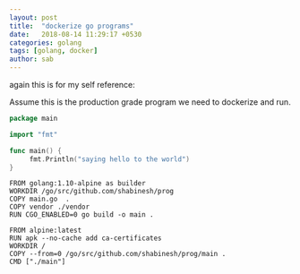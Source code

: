 ```yaml
---
layout: post
title:  "dockerize go programs"
date:   2018-08-14 11:29:17 +0530
categories: golang
tags: [golang, docker]
author: sab
---
```


again this is for my self reference:

Assume this is the production grade program we need to dockerize and run. 

```go
package main

import "fmt"

func main() {
     fmt.Println("saying hello to the world")
}

```

```docker
FROM golang:1.10-alpine as builder
WORKDIR /go/src/github.com/shabinesh/prog
COPY main.go  .
COPY vendor ./vendor
RUN CGO_ENABLED=0 go build -o main .

FROM alpine:latest 
RUN apk --no-cache add ca-certificates
WORKDIR /
COPY --from=0 /go/src/github.com/shabinesh/prog/main .
CMD ["./main"] 
```
